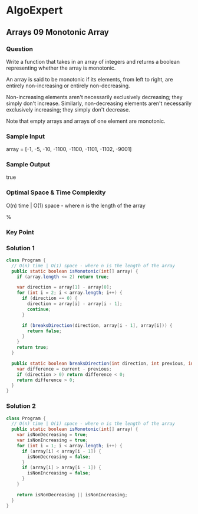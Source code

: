 # AlgoExpert

## Arrays 09 Monotonic Array

### Question

Write a function that takes in an array of integers and returns a boolean representing whether the array is monotonic.

An array is said to be monotonic if its elements, from left to right, are entirely non-increasing or entirely non-decreasing.

Non-increasing elements aren't necessarily exclusively decreasing; they simply don't increase. Similarly, non-decreasing elements aren't necessarily exclusively increasing; they simply don't decrease.

Note that empty arrays and arrays of one element are monotonic.

### Sample Input

array = [-1, -5, -10, -1100, -1100, -1101, -1102, -9001]

### Sample Output

true

### Optimal Space & Time Complexity

O(n) time | O(1) space - where n is the length of the array

%

### Key Point

### Solution 1

```java
class Program {
  // O(n) time | O(1) space - where n is the length of the array
  public static boolean isMonotonic(int[] array) {
    if (array.length <= 2) return true;

    var direction = array[1] - array[0];
    for (int i = 2; i < array.length; i++) {
      if (direction == 0) {
        direction = array[i] - array[i - 1];
        continue;
      }

      if (breaksDirection(direction, array[i - 1], array[i])) {
        return false;
      }
    }
    return true;
  }

  public static boolean breaksDirection(int direction, int previous, int current) {
    var difference = current - previous;
    if (direction > 0) return difference < 0;
    return difference > 0;
  }
}

```

### Solution 2

```java
class Program {
  // O(n) time | O(1) space - where n is the length of the array
  public static boolean isMonotonic(int[] array) {
    var isNonDecreasing = true;
    var isNonIncreasing = true;
    for (int i = 1; i < array.length; i++) {
      if (array[i] < array[i - 1]) {
        isNonDecreasing = false;
      }
      if (array[i] > array[i - 1]) {
        isNonIncreasing = false;
      }
    }

    return isNonDecreasing || isNonIncreasing;
  }
}

```
